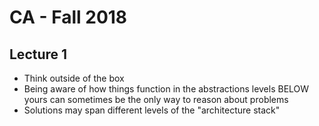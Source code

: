 # CA - Fall 2018

## Lecture 1
* Think outside of the box
* Being aware of how things function in the abstractions levels BELOW yours can sometimes be the only way to reason about problems
* Solutions may span different levels of the "architecture stack"

